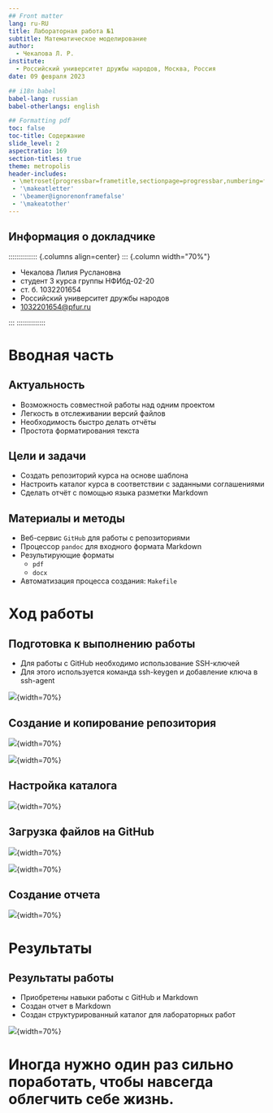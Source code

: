 ```yaml
---
## Front matter
lang: ru-RU
title: Лабораторная работа №1
subtitle: Математическое моделирование
author:
  - Чекалова Л. Р.
institute:
  - Российский университет дружбы народов, Москва, Россия
date: 09 февраля 2023

## i18n babel
babel-lang: russian
babel-otherlangs: english

## Formatting pdf
toc: false
toc-title: Содержание
slide_level: 2
aspectratio: 169
section-titles: true
theme: metropolis
header-includes:
 - \metroset{progressbar=frametitle,sectionpage=progressbar,numbering=fraction}
 - '\makeatletter'
 - '\beamer@ignorenonframefalse'
 - '\makeatother'
---
```



## Информация о докладчике

:::::::::::::: {.columns align=center}
::: {.column width="70%"}

  * Чекалова Лилия Руслановна
  * студент 3 курса группы НФИбд-02-20
  * ст. б. 1032201654
  * Российский университет дружбы народов
  * [1032201654@pfur.ru](mailto:1032201654@@pfur.ru)

:::
::::::::::::::

# Вводная часть

## Актуальность

- Возможность совместной работы над одним проектом
- Легкость в отслеживании версий файлов
- Необходимость быстро делать отчёты
- Простота форматирования текста

## Цели и задачи

- Создать репозиторий курса на основе шаблона
- Настроить каталог курса в соответствии с заданными соглашениями
- Сделать отчёт с помощью языка разметки Markdown

## Материалы и методы

- Веб-сервис `GitHub` для работы с репозиториями
- Процессор `pandoc` для входного формата Markdown
- Результирующие форматы
	- `pdf`
	- `docx`
- Автоматизация процесса создания: `Makefile`

# Ход работы

## Подготовка к выполнению работы

- Для работы с GitHub необходимо использование SSH-ключей
- Для этого используется команда ssh-keygen и добавление ключа в ssh-agent

![](image/1.png){width=70%}


## Создание и копирование репозитория

![](image/2.png){width=70%}

![](image/3.png){width=70%}

## Настройка каталога

![](image/4.png){width=70%}

## Загрузка файлов на GitHub

![](image/5.png){width=70%}

![](image/6.png){width=70%}

## Создание отчета

![](image/8.png){width=70%}

# Результаты

## Результаты работы

- Приобретены навыки работы с GitHub и Markdown
- Создан отчет в Markdown
- Создан структурированный каталог для лабораторных работ

![](image/7.png){width=70%}

# Иногда нужно один раз сильно поработать, чтобы навсегда облегчить себе жизнь.
